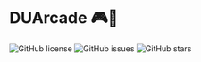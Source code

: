 # DUArcade 🎮🛒

![GitHub license](https://img.shields.io/badge/license-MIT-blue.svg)
![GitHub issues](https://img.shields.io/github/issues/YourUser/duarcade)
![GitHub stars](https://img.shields.io/github/stars/YourUser/duarcade?style=social)
